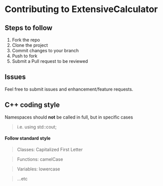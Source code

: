 # Contributing to ExtensiveCalculator

## Steps to follow
1. Fork the repo
2. Clone the project
3. Commit changes to your branch
4. Push to fork
5. Submit a Pull request to be reviewed

## Issues
Feel free to submit issues and enhancement/feature requests.

## C++ coding style
Namespaces should __not__ be called in full, but in specific cases
> i.e. using std::cout;

#### Follow standard style
> Classes: Capitalized First Letter

> Functions: camelCase

> Variables: lowercase

> ...etc
